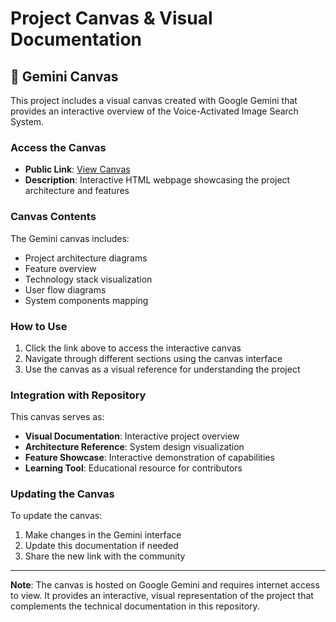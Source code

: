 # Project Canvas & Visual Documentation

## 🎨 Gemini Canvas

This project includes a visual canvas created with Google Gemini that provides an interactive overview of the Voice-Activated Image Search System.

### Access the Canvas
- **Public Link**: [View Canvas](https://g.co/gemini/share/e37e38328f2e)
- **Description**: Interactive HTML webpage showcasing the project architecture and features

### Canvas Contents
The Gemini canvas includes:
- Project architecture diagrams
- Feature overview
- Technology stack visualization
- User flow diagrams
- System components mapping

### How to Use
1. Click the link above to access the interactive canvas
2. Navigate through different sections using the canvas interface
3. Use the canvas as a visual reference for understanding the project

### Integration with Repository
This canvas serves as:
- **Visual Documentation**: Interactive project overview
- **Architecture Reference**: System design visualization
- **Feature Showcase**: Interactive demonstration of capabilities
- **Learning Tool**: Educational resource for contributors

### Updating the Canvas
To update the canvas:
1. Make changes in the Gemini interface
2. Update this documentation if needed
3. Share the new link with the community

---

**Note**: The canvas is hosted on Google Gemini and requires internet access to view. It provides an interactive, visual representation of the project that complements the technical documentation in this repository.
